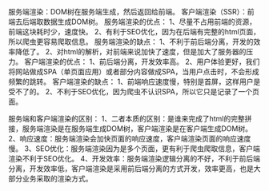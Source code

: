 服务端渲染：DOM树在服务端生成，然后返回给前端。
客户端渲染（SSR）：前端去后端取数据生成DOM树。
服务端渲染的优点：
1、尽量不占用前端的资源，前端这块耗时少，速度快。
2、有利于SEO优化，因为在后端有完整的html页面，所以爬虫更容易爬取信息。
服务端渲染的缺点：
1、不利于前后端分离，开发的效率降低了。
2、对html的解析，对前端来说加快了速度，但是加大了服务器的压力。
客户端渲染的优点：
1、前后端分离，开发效率高。
2、用户体验更好，我们将网站做成SPA（单页面应用）或者部分内容做成SPA，当用户点击时，不会形成频繁的跳转。
客户端渲染的缺点：
1、前端响应速度慢，特别是首屏，这样用户是受不了的。
2、不利于SEO优化，因为爬虫不认识SPA，所以它只是记录了一个页面。

服务端和客户端渲染的区别：
1、二者本质的区别：是谁来完成了html的完整拼接，服务端渲染是在服务端生成DOM树，客户端渲染是在客户端生成DOM树。
2、响应速度：服务端渲染会加快页面的响应速度，客户端渲染页面的响应速度慢。
3、SEO优化：服务端渲染因为是多个页面，更有利于爬虫爬取信息，客户端渲染不利于SEO优化。
4、开发效率：服务端渲染逻辑分离的不好，不利于前后端分离，开发效率低，客户端渲染是采用前后端分离的方式开发，效率更高，也是大部分业务采取的渲染方式。